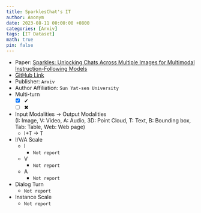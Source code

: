 ```yaml
---
title: SparklesChat's IT
author: Anonym
date: 2023-08-11 00:00:00 +0800
categories: [Arxiv]
tags: [IT Dataset]
math: true
pin: false
---
```


- Paper: [Sparkles: Unlocking Chats Across Multiple Images for Multimodal Instruction-Following Models](https://arxiv.org/abs/2308.16463)
- [GitHub Link](https://github.com/HYPJUDY/Sparkles)
- Publisher: `Arxiv`
- Author Affiliation: `Sun Yat-sen University`
- Multi-turn
  + [x] &#x2714;
  + [ ] &#x2716;
- Input Modalities $\rightarrow$ Output Modalities <br />(I: Image, V: Video, A: Audio, 3D: Point Cloud, T: Text, B: Bounding box, Tab: Table, Web: Web page)
  + I+T $\rightarrow$ T
- I/V/A Scale
  + I
    * `Not report`
  + V
    * `Not report`
  + A
    * `Not report`
- Dialog Turn
  + `Not report`
- Instance Scale
  + `Not report`
